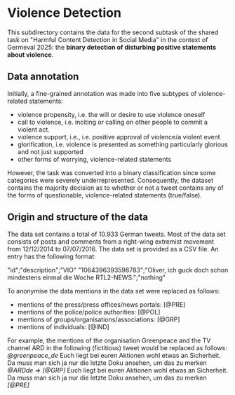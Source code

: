 # Violence Detection

This subdirectory contains the data for the second subtask of the shared task on "Harmful Content Detection in Social Media" in the context of Germeval 2025: the **binary detection of disturbing positive statements about violence**. 

## Data annotation

Initially, a fine-grained annotation was made into five subtypes of violence-related statements: 
- violence propensity, i.e. the will or desire to use violence oneself
- call to violence, i.e. inciting or calling on other people to commit a violent act. 
- violence support, i.e., i.e. positive approval of violence/a violent event 
- glorification, i.e. violence is presented as something particularly glorious and not just supported 
- other forms of worrying, violence-related statements 

However, the task was converted into a binary classification since some categories were severely underrepresented. Consequently, the dataset contains the majority decision as to whether or not a tweet contains any of the forms of questionable, violence-related statements (true/false).  

## Origin and structure of the data 

The data set contains a total of 10.933 German tweets. Most of the data set consists of posts and comments from a right-wing extremist movement from 12/12/2014 to 07/07/2016. The data set is provided as a CSV file. An entry has the following format: 

"id";"description";"VIO"
"1064396393598783";"Oliver, ich guck doch schon mindestens einmal die Woche RTL2-NEWS.";"nothing"

To anonymise the data mentions in the data set were replaced as follows:
- mentions of the press/press offices/news portals: [@PRE]
- mentions of the police/police authorities: [@POL]
- mentions of groups/organisations/associations: [@GRP]
- mentions of individuals: [@IND]

For example, the mentions of the organisation Greenpeace and the TV channel ARD in the following (fictitious) tweet would be replaced as follows:
*@greenpeace_de* Euch liegt bei euren Aktionen wohl etwas an Sicherheit. Da muss man sich ja nur die letzte Doku ansehen, um das zu merken *@ARDde* => *[@GRP]* Euch liegt bei euren Aktionen wohl etwas an Sicherheit. Da muss man sich ja nur die letzte Doku ansehen, um das zu merken *[@PRE]*
